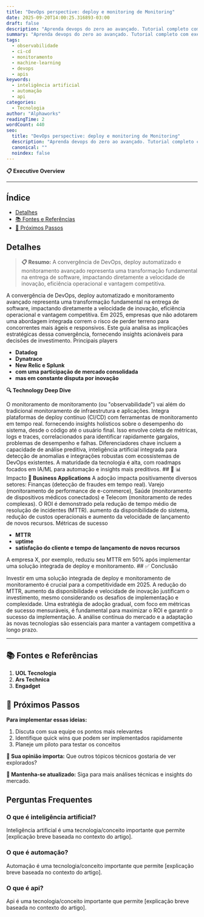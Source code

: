 ```yaml
---
title: "DevOps perspective: deploy e monitoring de Monitoring"
date: 2025-09-20T14:00:25.316893-03:00
draft: false
description: "Aprenda devops do zero ao avançado. Tutorial completo com exemplos práticos e dicas de especialistas. Leia mais sobre devops e suas aplicações práticas."
summary: "Aprenda devops do zero ao avançado. Tutorial completo com exemplos práticos e dicas de especialistas. Leia mais sobre devops e suas aplicações práticas."
tags:
  - observabilidade
  - ci-cd
  - monitoramento
  - machine-learning
  - devops
  - apis
keywords:
  - inteligência artificial
  - automação
  - api
categories:
  - Tecnologia
author: "Alphaworks"
readingTime: 2
wordCount: 440
seo:
  title: "DevOps perspective: deploy e monitoring de Monitoring"
  description: "Aprenda devops do zero ao avançado. Tutorial completo com exemplos práticos e dicas de especialistas. Leia mais sobre devops e suas aplicações práticas."
  canonical: ""
  noindex: false
---
```


**📋 Executive Overview**

---



## Índice

- [Detalhes](#detalhes)
- [📚 Fontes e Referências](#📚-fontes-e-referências)
- [🚀 Próximos Passos](#🚀-próximos-passos)

## Detalhes

> **📋 Resumo:** 
A convergência de DevOps, deploy automatizado e monitoramento avançado representa uma transformação fundamental na entrega de software, impactando diretamente a velocidade de inovação, eficiência operacional e vantagem competitiva.

A convergência de DevOps, deploy automatizado e monitoramento avançado representa uma transformação fundamental na entrega de software, impactando diretamente a velocidade de inovação, eficiência operacional e vantagem competitiva. Em 2025, empresas que não adotarem uma abordagem integrada correm o risco de perder terreno para concorrentes mais ágeis e responsivos. Este guia analisa as implicações estratégicas dessa convergência, fornecendo insights acionáveis para decisões de investimento. Principais players 

- **Datadog**
- **Dynatrace**
- **New Relic e Splunk**
- **com uma participação de mercado consolidada**
- **mas em constante disputa por inovação**

 **🔍 Technology Deep Dive**

O monitoramento de monitoramento (ou "observabilidade") vai além do tradicional monitoramento de infraestrutura e aplicações. Integra plataformas de deploy contínuo (CI/CD) com ferramentas de monitoramento em tempo real. fornecendo insights holísticos sobre o desempenho do sistema, desde o código até o usuário final. Isso envolve coleta de métricas, logs e traces, correlacionados para identificar rapidamente gargalos, problemas de desempenho e falhas. Diferenciadores chave incluem a capacidade de análise preditiva, inteligência artificial integrada para detecção de anomalias e integrações robustas com ecossistemas de DevOps existentes. A maturidade da tecnologia é alta, com roadmaps focados em IA/ML para automação e insights mais preditivos. ## 📝 📊 Impacto **💼 Business Applications** A adoção impacta positivamente diversos setores: Finanças (detecção de fraudes em tempo real). Varejo (monitoramento de performance de e-commerce), Saúde (monitoramento de dispositivos médicos conectados) e Telecom (monitoramento de redes complexas). O ROI é demonstrado pela redução de tempo médio de resolução de incidentes (MTTR). aumento da disponibilidade do sistema, redução de custos operacionais e aumento da velocidade de lançamento de novos recursos. Métricas de sucesso 

- **MTTR**
- **uptime**
- **satisfação do cliente e tempo de lançamento de novos recursos**

 A empresa X, por exemplo, reduziu seu MTTR em 50% após implementar uma solução integrada de deploy e monitoramento. ## ✅ Conclusão

Investir em uma solução integrada de deploy e monitoramento de monitoramento é crucial para a competitividade em 2025. A redução do MTTR, aumento da disponibilidade e velocidade de inovação justificam o investimento, mesmo considerando os desafios de implementação e complexidade. Uma estratégia de adoção gradual, com foco em métricas de sucesso mensuráveis, é fundamental para maximizar o ROI e garantir o sucesso da implementação. A análise contínua do mercado e a adaptação às novas tecnologias são essenciais para manter a vantagem competitiva a longo prazo.

---

## 📚 Fontes e Referências

1. **UOL Tecnologia**
2. **Ars Technica**
3. **Engadget**

## 🚀 Próximos Passos

**Para implementar essas ideias:**
1. Discuta com sua equipe os pontos mais relevantes
2. Identifique quick wins que podem ser implementados rapidamente  
3. Planeje um piloto para testar os conceitos

**💭 Sua opinião importa:** Que outros tópicos técnicos gostaria de ver explorados?

**🔗 Mantenha-se atualizado:** Siga para mais análises técnicas e insights do mercado.


## Perguntas Frequentes

### O que é inteligência artificial?

Inteligência artificial é uma tecnologia/conceito importante que permite [explicação breve baseada no contexto do artigo].

### O que é automação?

Automação é uma tecnologia/conceito importante que permite [explicação breve baseada no contexto do artigo].

### O que é api?

Api é uma tecnologia/conceito importante que permite [explicação breve baseada no contexto do artigo].

